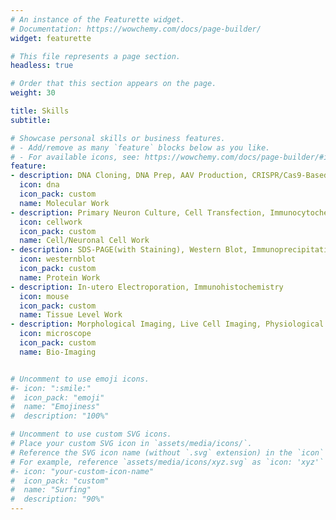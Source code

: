 ```yaml
---
# An instance of the Featurette widget.
# Documentation: https://wowchemy.com/docs/page-builder/
widget: featurette

# This file represents a page section.
headless: true

# Order that this section appears on the page.
weight: 30

title: Skills
subtitle:

# Showcase personal skills or business features.
# - Add/remove as many `feature` blocks below as you like.
# - For available icons, see: https://wowchemy.com/docs/page-builder/#icons
feature:
- description: DNA Cloning, DNA Prep, AAV Production, CRISPR/Cas9-Based Gene Editing
  icon: dna
  icon_pack: custom
  name: Molecular Work
- description: Primary Neuron Culture, Cell Transfection, Immunocytochemistry
  icon: cellwork
  icon_pack: custom
  name: Cell/Neuronal Cell Work
- description: SDS-PAGE(with Staining), Western Blot, Immunoprecipitation
  icon: westernblot
  icon_pack: custom
  name: Protein Work
- description: In-utero Electroporation, Immunohistochemistry
  icon: mouse
  icon_pack: custom
  name: Tissue Level Work
- description: Morphological Imaging, Live Cell Imaging, Physiological Imaging(iGluSnFR, GCaMP, pHluorin...), Super Resolution Imaging(STORM, ExM...)
  icon: microscope
  icon_pack: custom
  name: Bio-Imaging


# Uncomment to use emoji icons.
#- icon: ":smile:"
#  icon_pack: "emoji"
#  name: "Emojiness"
#  description: "100%"  

# Uncomment to use custom SVG icons.
# Place your custom SVG icon in `assets/media/icons/`.
# Reference the SVG icon name (without `.svg` extension) in the `icon` field.
# For example, reference `assets/media/icons/xyz.svg` as `icon: 'xyz'`
#- icon: "your-custom-icon-name"
#  icon_pack: "custom"
#  name: "Surfing"
#  description: "90%"
---
```


